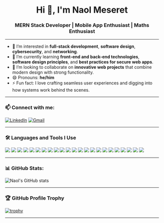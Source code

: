 <h1 align="center">Hi 👋, I'm Naol Meseret</h1>
<h3 align="center">MERN Stack Developer | Mobile App Enthusiast | Maths Enthusiast</h3>

---

- 👀 I’m interested in **full-stack development**, **software design**, **cybersecurity**, and **networking**.
- 🌱 I’m currently learning **front-end and back-end technologies**, **software design principles**, and **best practices for secure web apps**.
- 💞️ I’m looking to collaborate on **innovative web projects** that combine modern design with strong functionality.
- 😄 Pronouns: **he/him**
- ⚡ Fun fact: I love crafting seamless user experiences and digging into how systems work behind the scenes.

---

### 📫 Connect with me:
[![LinkedIn](https://img.shields.io/badge/-Naol%20Meseret-blue?style=flat-square&logo=Linkedin&logoColor=white&link=https://www.linkedin.com/in/naol-meseret-8300232b7/)](https://www.linkedin.com/in/naol-meseret-8300232b7/)
[![Gmail](https://img.shields.io/badge/-naolmes15062015@gmail.com-c14438?style=flat-square&logo=Gmail&logoColor=white&link=mailto:naolmes15062015@gmail.com)](mailto:naolmes15062015@gmail.com)

---


### 🛠️ Languages and Tools I Use

<p align="left">
  <!-- MERN Stack -->
  <img src="https://img.shields.io/badge/MongoDB-47A248?style=for-the-badge&logo=mongodb&logoColor=white" />
  <img src="https://img.shields.io/badge/Express.js-404D59?style=for-the-badge&logo=express&logoColor=white" />
  <img src="https://img.shields.io/badge/React-20232A?style=for-the-badge&logo=react&logoColor=61DAFB" />
  <img src="https://img.shields.io/badge/Node.js-339933?style=for-the-badge&logo=node.js&logoColor=white" />
  
  <!-- Mobile App -->
  <img src="https://img.shields.io/badge/React_Native-61DAFB?style=for-the-badge&logo=react&logoColor=black" />
  <img src="https://img.shields.io/badge/Flutter-02569B?style=for-the-badge&logo=flutter&logoColor=white" />
  <img src="https://img.shields.io/badge/Firebase-ffca28?style=for-the-badge&logo=firebase&logoColor=black" />
  <img src="https://img.shields.io/badge/Dart-0175C2?style=for-the-badge&logo=dart&logoColor=white" />

  <!-- Math/Data Enthusiast -->
  <img src="https://img.shields.io/badge/Python-3776AB?style=for-the-badge&logo=python&logoColor=white" />
  <img src="https://img.shields.io/badge/NumPy-013243?style=for-the-badge&logo=numpy&logoColor=white" />
  <img src="https://img.shields.io/badge/MATLAB-ff7f00?style=for-the-badge&logo=mathworks&logoColor=white" />
  <img src="https://img.shields.io/badge/LaTeX-008080?style=for-the-badge&logo=latex&logoColor=white" />

  <!-- Web Technologies -->
  <img src="https://img.shields.io/badge/HTML5-E34F26?style=for-the-badge&logo=html5&logoColor=white" />
  <img src="https://img.shields.io/badge/CSS3-1572B6?style=for-the-badge&logo=css3&logoColor=white" />
  <img src="https://img.shields.io/badge/JavaScript-F7DF1E?style=for-the-badge&logo=javascript&logoColor=black" />
  <img src="https://img.shields.io/badge/TypeScript-007ACC?style=for-the-badge&logo=typescript&logoColor=white" />

  <!-- Other Tools -->
  <img src="https://img.shields.io/badge/Git-F05032?style=for-the-badge&logo=git&logoColor=white" />
  <img src="https://img.shields.io/badge/GitHub-181717?style=for-the-badge&logo=github&logoColor=white" />
  <img src="https://img.shields.io/badge/Figma-F24E1E?style=for-the-badge&logo=figma&logoColor=white" />
  <img src="https://img.shields.io/badge/Postman-FF6C37?style=for-the-badge&logo=postman&logoColor=white" />
  <img src="https://img.shields.io/badge/VS_Code-007ACC?style=for-the-badge&logo=visual-studio-code&logoColor=white" />
  <img src="https://img.shields.io/badge/Heroku-430098?style=for-the-badge&logo=heroku&logoColor=white" />
  <img src="https://img.shields.io/badge/Vercel-000000?style=for-the-badge&logo=vercel&logoColor=white" />
</p>


---

### 📊 GitHub Stats:
![Naol's GitHub stats](https://github-readme-stats.vercel.app/api?username=NaolMeseret&show_icons=true&theme=github_dark)

---

### 🏆 GitHub Profile Trophy
[![trophy](https://github-profile-trophy.vercel.app/?username=NaolMeseret&theme=onedark&no-frame=true&margin-w=10)](https://github.com/ryo-ma/github-profile-trophy)

---

<!---
NaolMeseret/NaolMeseret is a ✨ special ✨ repository because its `README.md` (this file) appears on your GitHub profile.
--->
